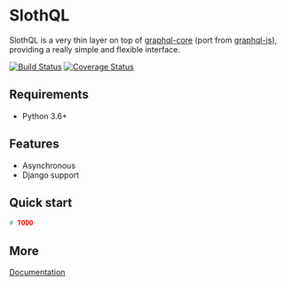 # SlothQL
SlothQL is a very thin layer on top of [graphql-core](https://github.com/graphql-python/graphql-core) 
(port from [graphql-js](https://github.com/graphql/graphql-js)),
providing a really simple and flexible interface.

[![Build Status](https://travis-ci.org/karol-gruszczyk/slothql.svg?branch=master)](https://travis-ci.org/karol-gruszczyk/slothql)
[![Coverage Status](https://coveralls.io/repos/github/karol-gruszczyk/slothql/badge.svg?branch=master)](https://coveralls.io/github/karol-gruszczyk/slothql?branch=master)

## Requirements
* Python 3.6+

## Features
* Asynchronous
* Django support

## Quick start
```python
# TODO
```

## More
[Documentation]()
